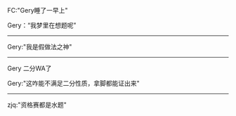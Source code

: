 FC:"Gery睡了一早上"

Gery：“我梦里在想题呢”

----

Gery:"我是假做法之神"

----

Gery 二分WA了

Gery:"这咋能不满足二分性质，拿脚都能证出来"

----

zjq:"资格赛都是水题"

